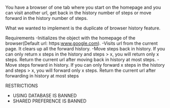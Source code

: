 You have a browser of one tab where you start on the homepage and you can visit another url, get back in the history number of steps or move forward in the history number of steps.

What we wanted to implement is the duplicate of browser history feature.

Requirements
-Initializes the object with the homepage of the browser(Default url: https:www.google.com).
-Visits url from the current page. It clears up all the forward history.
-Move steps back in history. If you can only return x steps in the history and steps > x, you will return only x steps. Return the current url after moving back in history at most steps.
-Move steps forward in history. If you can only forward x steps in the history and steps > x, you will forward only x steps. Return the current url after forwarding in history at most steps

RESTRICTIONS
- USING DATABASE IS BANNED
- SHARED PREFERENCE IS BANNED






